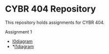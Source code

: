 
# CYBR 404 Repository

This repository holds assignments for CYBR 404.

Assignment 1
* [l0diagram](https://github.com/gettingera/CYBR-404/blob/main/Assignments/Assignment1/webscraperl0.jpg)
* *[l1diagram](https://github.com/gettingera/CYBR-404/blob/main/Assignments/Assignment1/webscraperl1.jpg)
